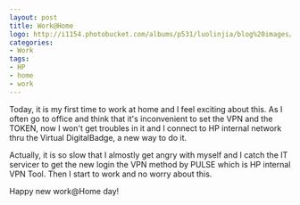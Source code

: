 ```yaml
---
layout: post
title: Work@Home
logo: http://i1154.photobucket.com/albums/p531/luolinjia/blog%20images/20150215_zpsa6c6fef1.jpg
categories:
- Work
tags:
- HP
- home
- work
---
```


Today, it is my first time to work at home and I feel exciting about this. As I often go to office and think that it's inconvenient to set the VPN and the TOKEN, now I won't get troubles in it and I connect to HP internal network thru the Virtual DigitalBadge, a new way to do it.  

Actually, it is so slow that I almostly get angry with myself and I catch the IT servicer to get the new login the VPN method by PULSE which is HP internal VPN Tool. Then I start to work and no worry about this.  

Happy new work@Home day!
